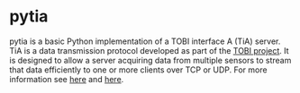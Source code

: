 # pytia

pytia is a basic Python implementation of a TOBI interface A (TiA) server. TiA is a data transmission protocol developed as part of the [TOBI project](www.tobi-project.org). It is designed to allow a server acquiring data from multiple sensors to stream that data efficiently to one or more clients over TCP or UDP. For more information see [here](tools4bci.sourceforge.net/tia.html) and [here](tools4bci.sourceforge.net/signalserver.html).


